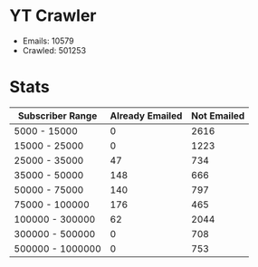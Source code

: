 # YT Crawler
- Emails: 10579
- Crawled: 501253

# Stats
| Subscriber Range  | Already Emailed | Not Emailed |
|-------|-------|-------|
| 5000 - 15000 | 0 | 2616 |
| 15000 - 25000 | 0 | 1223 |
| 25000 - 35000 | 47 | 734 |
| 35000 - 50000 | 148 | 666 |
| 50000 - 75000 | 140 | 797 |
| 75000 - 100000 | 176 | 465 |
| 100000 - 300000 | 62 | 2044 |
| 300000 - 500000 | 0 | 708 |
| 500000 - 1000000 | 0 | 753 |
